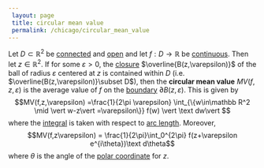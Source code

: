 ```yaml
---
 layout: page
 title: circular mean value
 permalink: /chicago/circular_mean_value
---
```

Let $D\subset\mathbb R^2$ be [connected](https://mathgloss.github.io/MathGloss/chicago/connected) and [open](https://mathgloss.github.io/MathGloss/chicago/open) and let $f:D\to \mathbb R$ be [continuous](https://mathgloss.github.io/MathGloss/chicago/continuous). Then let $z\in\mathbb R^2$. If for some $\varepsilon > 0$, the [closure](https://mathgloss.github.io/MathGloss/chicago/closure) $\overline{B(z,\varepsilon)}$ of the ball of radius $\varepsilon$ centered at $z$ is contained within $D$ (i.e. $\overline{B(z,\varepsilon)}\subset D$), then the **circular mean value** $MV(f,z,\varepsilon)$ is the average value of $f$ on the [boundary](https://mathgloss.github.io/MathGloss/chicago/boundary) $\partial B(z,\varepsilon)$. This is given by $$MV(f,z,\varepsilon) =\frac{1}{2\pi \varepsilon} \int_{\{w\in\mathbb R^2 \mid \vert w-z\vert =\varepsilon\}} f(w) \vert \text dw\vert $$ where the [integral](https://mathgloss.github.io/MathGloss/chicago/Riemann_integrable) is taken with respect to [arc length](https://mathgloss.github.io/MathGloss/chicago/arc_length). Moreover, $$MV(f,z\varepsilon) = \frac{1}{2\pi}\int_0^{2\pi} f(z+\varepsilon e^{i\theta})\text d\theta$$ where $\theta$ is the angle of the [polar coordinate](https://mathgloss.github.io/MathGloss/chicago/polar_coordinates) for $z$. 


